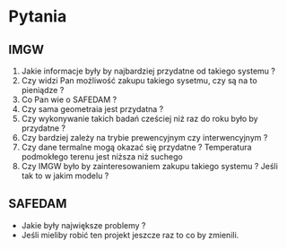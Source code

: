 # Pytania

## IMGW
1. Jakie informacje były by najbardziej przydatne od takiego systemu ?
2. Czy widzi Pan możliwość zakupu takiego sysetmu, czy są na to pieniądze ?
3. Co Pan wie o SAFEDAM ?
4. Czy sama geometraia jest przydatna ?
5. Czy wykonywanie takich badań cześciej niż raz do roku było by przydatne ?
6. Czy bardziej zależy na trybie prewencyjnym czy interwencyjnym ?
7. Czy dane termalne mogą okazać się przydatne ? Temperatura podmokłego terenu jest niższa niż suchego
8. Czy IMGW było by zainteresowaniem zakupu takiego systemu ? Jeśli tak to w jakim modelu ?


## SAFEDAM
 - Jakie były największe problemy ?
 - Jeśli mieliby robić ten projekt jeszcze raz to co by zmienili.
